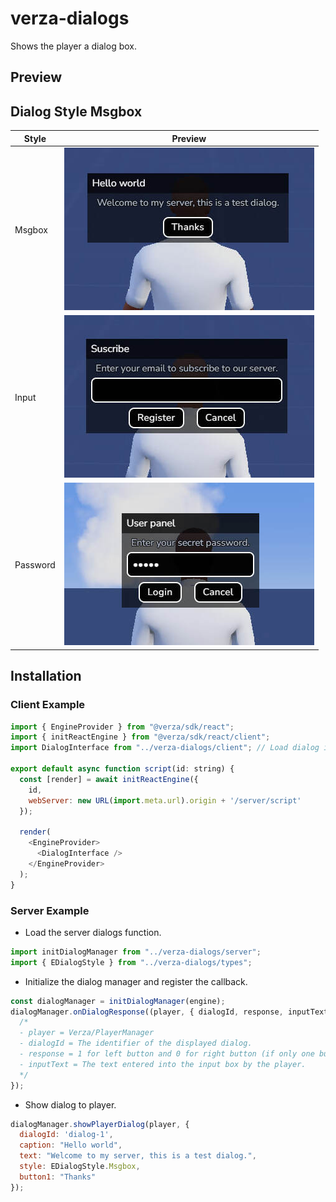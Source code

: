 # verza-dialogs
Shows the player a dialog box.

## Preview
## Dialog Style Msgbox
| Style | Preview |
| ------ | ------ |
| Msgbox | ![Msgbox Preview](https://github.com/alexjhr/verza-dialogs/blob/main/example-1.jpg?raw=true) |
| Input | ![Input Preview](https://github.com/alexjhr/verza-dialogs/blob/main/example-2.jpg?raw=true) |
| Password | ![Input Preview](https://github.com/alexjhr/verza-dialogs/blob/main/example-3.jpg?raw=true) |

## Installation
### Client Example
```js
import { EngineProvider } from "@verza/sdk/react";
import { initReactEngine } from "@verza/sdk/react/client";
import DialogInterface from "../verza-dialogs/client"; // Load dialog interface!

export default async function script(id: string) {
  const [render] = await initReactEngine({
    id,
    webServer: new URL(import.meta.url).origin + '/server/script'
  });
  
  render(
    <EngineProvider>
      <DialogInterface />
    </EngineProvider>
  );
}
```
### Server Example
- Load the server dialogs function.
```js
import initDialogManager from "../verza-dialogs/server";
import { EDialogStyle } from "../verza-dialogs/types";
```
- Initialize the dialog manager and register the callback.
```js
const dialogManager = initDialogManager(engine);
dialogManager.onDialogResponse((player, { dialogId, response, inputText }) => {
  /*
  - player = Verza/PlayerManager
  - dialogId = The identifier of the displayed dialog.
  - response = 1 for left button and 0 for right button (if only one button shown, always 1).
  - inputText = The text entered into the input box by the player.
  */
});
```
- Show dialog to player.
```js
dialogManager.showPlayerDialog(player, {
  dialogId: 'dialog-1',
  caption: "Hello world",
  text: "Welcome to my server, this is a test dialog.",
  style: EDialogStyle.Msgbox,
  button1: "Thanks"
});
```
